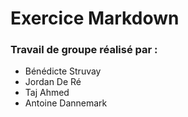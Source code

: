 # Exercice Markdown

### Travail de groupe réalisé par :

* Bénédicte Struvay
* Jordan De Ré
* Taj Ahmed
* Antoine Dannemark




